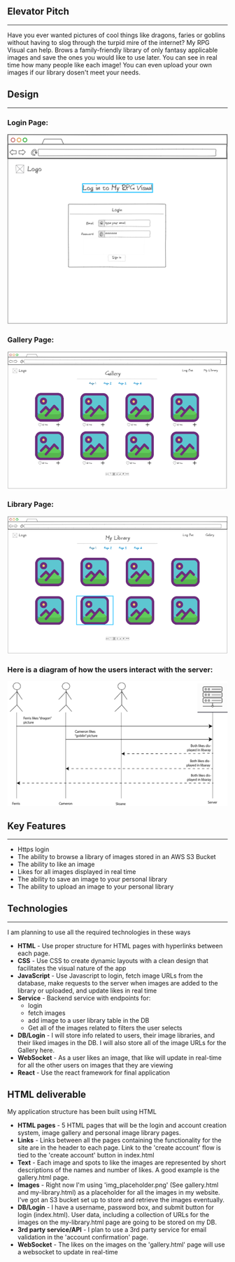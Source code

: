 ## Elevator Pitch
---
Have you ever wanted pictures of cool things like dragons, faries or goblins without having to slog through the turpid mire of the internet? My RPG Visual can help. Brows a family-friendly library of only fantasy applicable images and save the ones you would like to use later. You can see in real time how many people like each image! You can even upload your own images if our library dosen't meet your needs.

## Design
---
### Login Page: 
![Login Page Mockup](Login.png)

### Gallery Page: 
![Gallery Page Mockup](Gallery.png)

### Library Page: 
![Library Page Mockup](my_library.png)

### Here is a diagram of how the users interact with the server: 
![Server Diagram](server-diagram.webp)

## Key Features
---
- Https login
- The ability to browse a library of images stored in an AWS S3 Bucket
- The ability to like an image
- Likes for all images displayed in real time
- The ability to save an image to your personal library
- The ability to upload an image to your personal library

## Technologies
---

I am planning to use all the required technologies in these ways

- **HTML** - Use proper structure for HTML pages with hyperlinks between each page.
- **CSS** - Use CSS to create dynamic layouts with a clean design that facilitates the visual nature of the app
- **JavaScript** - Use Javascript to login, fetch image URLs from the database, make requests to the server when images are added to the library or uploaded, and update likes in real time
- **Service** - Backend service with endpoints for:
  - login
  - fetch images
  - add image to a user library table in the DB
  - Get all of the images related to filters the user selects
- **DB/Login** - I will store info related to users, their image libraries, and their liked images in the DB. I will also store all of the image URLs for the Gallery here.
- **WebSocket** - As a user likes an image, that like will update in real-time for all the other users on images that they are viewing
- **React** - Use the react framework for final application

## HTML deliverable

My application structure has been built using HTML

- **HTML pages** - 5 HTML pages that will be the login and account creation system, image gallery and personal image library pages.
- **Links** - Links between all the pages containing the functionality for the site are in the header to each page. Link to the 'create account' flow is tied to the 'create account' button in index.html
- **Text** - Each image and spots to like the images are represented by short descriptions of the names and number of likes. A good example is the gallery.html page.
- **Images** - Right now I'm using 'img_placeholder.png' (See gallery.html and my-library.html) as a placeholder for all the images in my website. I've got an S3 bucket set up to store and retrieve the images eventually.
- **DB/Login** - I have a username, password box, and submit button for login (index.html). User data, including a collection of URLs for the images on the my-library.html page are going to be stored on my DB.
- **3rd party service/API** - I plan to use a 3rd party service for email validation in the 'account confirmation' page.
- **WebSocket** - The likes on the images on the 'gallery.html' page will use a websocket to update in real-time